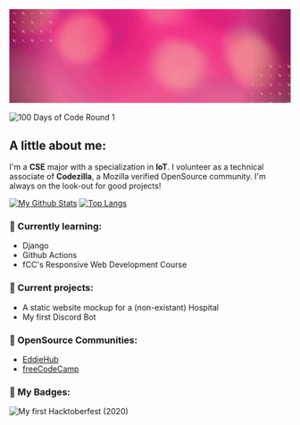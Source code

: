 <img src="./GitHub_Header.gif">

![100 Days of Code Round 1](https://img.shields.io/static/v1?label=100%20Days%20of%20Code&message=R1D34&color=DA467D)
<!-- Source for the badges: https://shields.io/#your-badge -->


## A little about me:
I'm a **CSE** major with a specialization in **IoT**. I volunteer as a technical associate of **Codezilla**, a Mozilla verified OpenSource community. I'm always on the look-out for good projects!

[![My Github Stats](https://github-readme-stats.vercel.app/api?username=Akshu-on-github&show_icons=true&hide=stars&theme=radical)](https://github.com/Akshu-on-github)
[![Top Langs](https://github-readme-stats.vercel.app/api/top-langs/?username=Akshu-on-github&layout=compact&theme=radical&card_width=275)](https://github.com/Akshu-on-github)
<!-- Source for the Github Stats Card: https://github.com/anuraghazra/github-readme-stats -->

### 🌱 Currently learning:
- Django
- Github Actions
- fCC's Responsive Web Development Course

### 🍃 Current projects:
- A static website mockup for a (non-existant) Hospital
- My first Discord Bot

### 💬 OpenSource Communities:
- [EddieHub](https://github.com/EddieJaoudeCommunity)
- [freeCodeCamp](https://github.com/freeCodeCamp)

### 📛 My Badges:
<img src="https://user-images.githubusercontent.com/61582763/101490318-2e4bff00-3988-11eb-9584-2e3694562c4c.png" height="75px" alt="My first Hacktoberfest (2020)">
